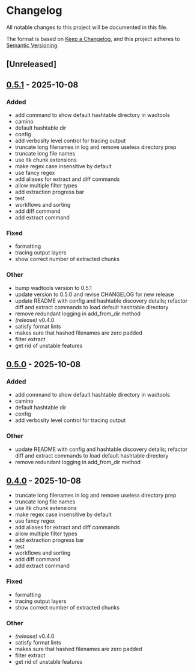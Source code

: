 # Changelog

All notable changes to this project will be documented in this file.

The format is based on [Keep a Changelog](https://keepachangelog.com/en/1.0.0/),
and this project adheres to [Semantic Versioning](https://semver.org/spec/v2.0.0.html).

## [Unreleased]

## [0.5.1](https://github.com/LeagueToolkit/wadtools/releases/tag/v0.5.1) - 2025-10-08

### Added

- add command to show default hashtable directory in wadtools
- camino
- default hashtable dir
- config
- add verbosity level control for tracing output
- truncate long filenames in log and remove useless directory prep
- truncate long file names
- use ltk chunk extensions
- make regex case insensitive by default
- use fancy regex
- add aliases for extract and diff commands
- allow multiple filter types
- add extraction progress bar
- test
- workflows and sorting
- add diff command
- add extract command

### Fixed

- formatting
- tracing output layers
- show correct number of extracted chunks

### Other

- bump wadtools version to 0.5.1
- update version to 0.5.0 and revise CHANGELOG for new release
- update README with config and hashtable discovery details; refactor diff and extract commands to load default hashtable directory
- remove redundant logging in add_from_dir method
- *(release)* v0.4.0
- satisfy format lints
- makes sure that hashed filenames are zero padded
- filter extract
- get rid of unstable features

## [0.5.0](https://github.com/LeagueToolkit/wadtools/releases/tag/v0.5.0) - 2025-10-08

### Added

- add command to show default hashtable directory in wadtools
- camino
- default hashtable dir
- config
- add verbosity level control for tracing output

### Other

- update README with config and hashtable discovery details; refactor diff and extract commands to load default hashtable directory
- remove redundant logging in add_from_dir method

## [0.4.0](https://github.com/LeagueToolkit/wadtools/releases/tag/v0.4.0) - 2025-10-08

- truncate long filenames in log and remove useless directory prep
- truncate long file names
- use ltk chunk extensions
- make regex case insensitive by default
- use fancy regex
- add aliases for extract and diff commands
- allow multiple filter types
- add extraction progress bar
- test
- workflows and sorting
- add diff command
- add extract command

### Fixed

- formatting
- tracing output layers
- show correct number of extracted chunks

### Other
- *(release)* v0.4.0
- satisfy format lints
- makes sure that hashed filenames are zero padded
- filter extract
- get rid of unstable features